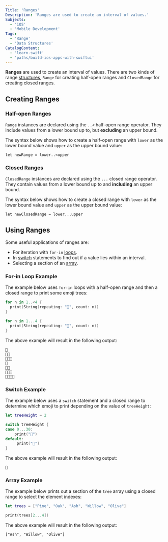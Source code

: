 ```yaml
---
Title: 'Ranges'
Description: 'Ranges are used to create an interval of values.'
Subjects:
  - 'iOS'
  - 'Mobile Development'
Tags:
  - 'Range'
  - 'Data Structures'
CatalogContent:
  - 'learn-swift'
  - 'paths/build-ios-apps-with-swiftui'
---
```


**Ranges** are used to create an interval of values. There are two kinds of range [structures](https://www.codecademy.com/resources/docs/swift/structures), `Range` for creating half-open ranges and `ClosedRange` for creating closed ranges.

## Creating Ranges

### Half-open Ranges

`Range` instances are declared using the `..<` half-open range operator. They include values from a lower bound up to, but **excluding** an upper bound.

The syntax below shows how to create a half-open range with `lower` as the lower bound value and `upper` as the upper bound value:

```pseudo
let newRange = lower..<upper
```

### Closed Ranges

`ClosedRange` instances are declared using the `...` closed range operator. They contain values from a lower bound up to and **including** an upper bound.

The syntax below shows how to create a closed range with `lower` as the lower bound value and `upper` as the upper bound value:

```pseudo
let newClosedRange = lower...upper
```

## Using Ranges

Some useful applications of ranges are:

- For iteration with `for-in` [loops](https://www.codecademy.com/resources/docs/swift/loops).
- In [switch](https://www.codecademy.com/resources/docs/swift/switch) statements to find out if a value lies within an interval.
- Selecting a section of an [array](https://www.codecademy.com/resources/docs/swift/arrays).

### For-in Loop Example

The example below uses `for-in` loops with a half-open range and then a closed range to print some emoji trees:

```swift
for n in 1..<4 {
  print(String(repeating: "🌲", count: n))
}

for n in 1...4 {
  print(String(repeating: "🌳", count: n))
}
```

The above example will result in the following output:

```shell
🌲
🌲🌲
🌲🌲🌲
🌳
🌳🌳
🌳🌳🌳
🌳🌳🌳🌳
```

### Switch Example

The example below uses a `switch` statement and a closed range to determine which emoji to print depending on the value of `treeHeight`:

```swift
let treeHeight = 2

switch treeHeight {
case 0...30:
    print("🌱")
default:
     print("🌳")
}
```

The above example will result in the following output:

```shell
🌱
```

### Array Example

The example below prints out a section of the `tree` array using a closed range to select the element indexes:

```swift
let trees = ["Pine", "Oak", "Ash", "Willow", "Olive"]

print(trees[2...4])
```

The above example will result in the following output:

```shell
["Ash", "Willow", "Olive"]
```
